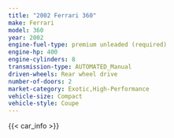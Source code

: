```yaml
---
title: "2002 Ferrari 360"
make: Ferrari
model: 360
year: 2002
engine-fuel-type: premium unleaded (required)
engine-hp: 400
engine-cylinders: 8
transmission-type: AUTOMATED_Manual
driven-wheels: Rear wheel drive
number-of-doors: 2
market-category: Exotic,High-Performance
vehicle-size: Compact
vehicle-style: Coupe
---
```


{{< car_info >}}
